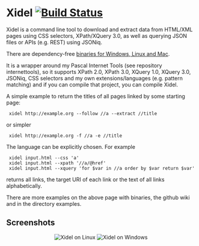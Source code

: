 Xidel [![Build Status](https://travis-ci.org/benibela/xidel.svg?branch=master)](https://travis-ci.org/benibela/xidel)
=============
Xidel is a command line tool to download and extract data from HTML/XML pages using CSS selectors, XPath/XQuery 3.0, as well as querying JSON files or APIs (e.g. REST) using JSONiq. 

There are dependency-free [binaries for Windows, Linux and Mac](http://www.videlibri.de/xidel.html). 

It is a wrapper around my Pascal Internet Tools (see repository internettools), so it supports XPath 2.0, XPath 3.0, XQuery 1.0, XQuery 3.0, JSONiq, CSS selectors and my own extensions/languages (e.g. pattern matching) and if you can compile that project, you can compile Xidel. 

A simple example to return the titles of all pages linked by some starting page:

     xidel http://example.org --follow //a --extract //title
     
or simpler

     xidel http://example.org -f //a -e //title
     

The language can be explicitly chosen. For example

     xidel input.html --css 'a'
     xidel input.html --xpath '//a/@href'
     xidel input.html --xquery 'for $var in //a order by $var return $var'

returns all links, the target URI of each link or the text of all links alphabetically.

There are more examples on the above page with binaries, the github wiki and in the directory examples.

Screenshots
-----------

<p align="center">

<img src="http://www.videlibri.de/img/xidel-linux.png" alt="Xidel on Linux">

<img src="http://www.videlibri.de/img/xidel-windows-blue.png" alt="Xidel on Windows">

</p>


